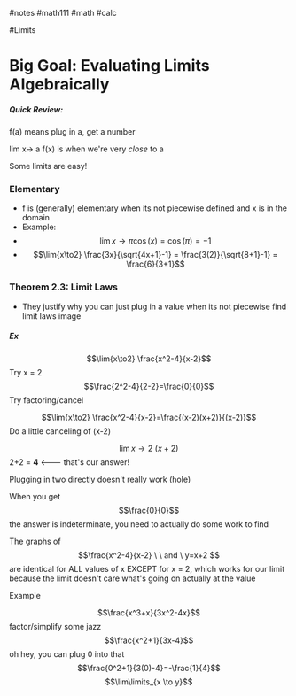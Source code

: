 #notes #math111 #math #calc

#Limits 


# Big Goal: Evaluating Limits Algebraically


##### Quick Review:
f(a) means plug in a, get a number

lim x-> a f(x) is when we're very *close* to a

Some limits are easy!

### Elementary
- f is (generally) elementary when its not piecewise defined and x is in the domain
- Example:
- $$\lim{x\to\pi} \cos(x) = \cos(\pi) = -1$$
- $$\lim{x\to2} \frac{3x}{\sqrt{4x+1}-1} = \frac{3(2)}{\sqrt{8+1}-1} = \frac{6}{3+1}$$
### Theorem 2.3: Limit Laws
- They justify why you can just plug in a value when its not piecewise find limit laws image

##### Ex
$$\lim{x\to2} \frac{x^2-4}{x-2}$$
Try x = 2
$$\frac{2^2-4}{2-2}=\frac{0}{0}$$ Try factoring/cancel

$$\lim{x\to2} \frac{x^2-4}{x-2}=\frac{(x-2)(x+2)}{(x-2)}$$
Do a little canceling of (x-2)

$$\lim{x\to2} \ (x+2)$$
2+2 = **4** <--- that's our answer!

Plugging in two directly doesn't really work (hole) 

When you get $$\frac{0}{0}$$
the answer is indeterminate, you need to actually do some work to find

The graphs of$$\frac{x^2-4}{x-2} \ \ and \ y=x+2 $$
are identical for ALL values of x EXCEPT for x = 2, which works for our limit because the limit doesn't care what's going on actually at the value

Example

$$\frac{x^3+x}{3x^2-4x}$$
factor/simplify some jazz
$$\frac{x^2+1}{3x-4}$$
oh hey, you can plug 0 into that$$\frac{0^2+1}{3(0)-4}=-\frac{1}{4}$$
$$\lim\limits_{x \to y}$$